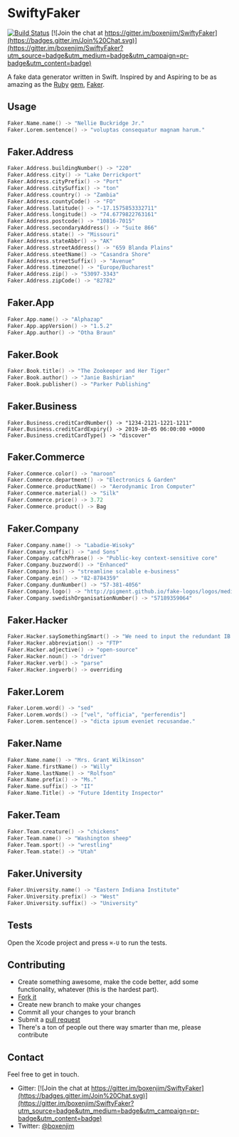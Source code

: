 # SwiftyFaker

[![Build Status](https://travis-ci.org/boxenjim/SwiftyFaker.svg)](https://travis-ci.org/boxenjim/SwiftyFaker) [![Join the chat at https://gitter.im/boxenjim/SwiftyFaker](https://badges.gitter.im/Join%20Chat.svg)](https://gitter.im/boxenjim/SwiftyFaker?utm_source=badge&utm_medium=badge&utm_campaign=pr-badge&utm_content=badge)
<!--![Carthage compatible](https://img.shields.io/badge/Carthage-compatible-4BC51D.svg?style=flat)-->


A fake data generator written in Swift. Inspired by and Aspiring to be as amazing as the [Ruby](https://www.ruby-lang.org/en/) [gem](https://rubygems.org), [Faker](https://github.com/stympy/faker).

## Usage
```swift
Faker.Name.name() -> "Nellie Buckridge Jr."
Faker.Lorem.sentence() -> "voluptas consequatur magnam harum."
```

## Faker.Address
```swift
Faker.Address.buildingNumber() -> "220"
Faker.Address.city() -> "Lake Derrickport"
Faker.Address.cityPrefix() -> "Port"
Faker.Address.citySuffix() -> "ton"
Faker.Address.country() -> "Zambia"
Faker.Address.countyCode() -> "FO"
Faker.Address.latitude() -> "-17.1575853332711"
Faker.Address.longitude() -> "74.6779822763161"
Faker.Address.postcode() -> "10816-7015"
Faker.Address.secondaryAddress() -> "Suite 866"
Faker.Address.state() -> "Missouri"
Faker.Address.stateAbbr() -> "AK"
Faker.Address.streetAddress() -> "659 Blanda Plains"
Faker.Address.steetName() -> "Casandra Shore"
Faker.Address.streetSuffix() -> "Avenue"
Faker.Address.timezone() -> "Europe/Bucharest"
Faker.Address.zip() -> "53097-3343"
Faker.Address.zipCode() -> "82782"
```

## Faker.App
```swift
Faker.App.name() -> "Alphazap"
Faker.App.appVersion() -> "1.5.2"
Faker.App.author() -> "Otha Braun"
```

<!--## Faker.Bitcoin-->
<!-------------------->
<!--```swift-->
<!--```-->

## Faker.Book
```swift
Faker.Book.title() -> "The Zookeeper and Her Tiger"
Faker.Book.author() -> "Janie Bashirian"
Faker.Book.publisher() -> "Parker Publishing"
```

## Faker.Business
```swift-->
Faker.Business.creditCardNumber() -> "1234-2121-1221-1211"
Faker.Business.creditCardExpiry() -> 2019-10-05 06:00:00 +0000
Faker.Business.creditCardType() -> "discover"
```

<!--## Faker.Code-->
<!-------------------->
<!--```swift-->
<!--```-->

<!--## Faker.Color-->
<!-------------------->
<!--```swift-->
<!--```-->

## Faker.Commerce
```swift
Faker.Commerce.color() -> "maroon"
Faker.Commerce.department() -> "Electronics & Garden"
Faker.Commerce.productName() -> "Aerodynamic Iron Computer"
Faker.Commerce.material() -> "Silk"
Faker.Commerce.price() -> 3.72
Faker.Commerce.product() -> Bag
```

## Faker.Company
```swift
Faker.Company.name() -> "Labadie-Wisoky"
Faker.Comany.suffix() -> "and Sons"
Faker.Company.catchPhrase() -> "Public-key context-sensitive core"
Faker.Company.buzzword() -> "Enhanced"
Faker.Company.bs() -> "streamline scalable e-business"
Faker.Company.ein() -> "82-8784359"
Faker.Company.dunNumber() -> "57-381-4056"
Faker.Company.logo() -> "http://pigment.github.io/fake-logos/logos/medium/color/10.png"
Faker.Company.swedishOrganisationNumber() -> "57189359064"
```

<!--## Faker.Date-->
<!-------------------->
<!--```swift-->
<!--```-->

<!--## Faker.Finance-->
<!-------------------->
<!--```swift-->
<!--```-->

## Faker.Hacker
```swift
Faker.Hacker.saySomethingSmart() -> "We need to input the redundant IB microchip!"
Faker.Hacker.abbreviation() -> "FTP"
Faker.Hacker.adjective() -> "open-source"
Faker.Hacker.noun() -> "driver"
Faker.Hacker.verb() -> "parse"
Faker.Hacker.ingverb() -> overriding
```

<!--## Faker.Internet-->
<!-------------------->
<!--```swift-->
<!--```-->

## Faker.Lorem
```swift
Faker.Lorem.word() -> "sed"
Faker.Lorem.words() -> ["vel", "officia", "perferendis"]
Faker.Lorem.sentence() -> "dicta ipsum eveniet recusandae."
```

## Faker.Name
```swift
Faker.Name.name() -> "Mrs. Grant Wilkinson"
Faker.Name.firstName() -> "Willy"
Faker.Name.lastName() -> "Rolfson"
Faker.Name.prefix() -> "Ms."
Faker.Name.suffix() -> "II"
Faker.Name.Title() -> "Future Identity Inspector"
```

<!--## Faker.Number-->
<!-------------------->
<!--```swift-->
<!--```-->

<!--## Faker.PhoneNumber-->
<!-------------------->
<!--```swift-->
<!--```-->

<!--## Faker.SlackEmoji-->
<!-------------------->
<!--```swift-->
<!--```-->

## Faker.Team
```swift
Faker.Team.creature() -> "chickens"
Faker.Team.name() -> "Washington sheep"
Faker.Team.sport() -> "wrestling"
Faker.Team.state() -> "Utah"
```

<!--## Faker.Time-->
<!-------------------->
<!--```swift-->
<!--```-->

## Faker.University
```swift
Faker.University.name() -> "Eastern Indiana Institute"
Faker.University.prefix() -> "West"
Faker.University.suffix() -> "University"
```

<!--## Installation-->

<!--#### Carthage-->

<!--Add the following line to your [Cartfile](https://github.com/Carthage/Carthage/blob/master/Documentation/Artifacts.md#cartfile).-->

<!--```ogdl-->
<!--github "boxenjim/SwiftyFaker"-->
<!--```-->

<!--Then run `carthage update`.-->

<!--#### Cocoapods-->

<!--Add the following line to your Podfile.-->

<!--```-->
<!--pod "SwiftyFaker", "~> 0.0.1"-->
<!--```-->

<!--Then run `pod install` with Cocoapods 0.36 or newer.-->

<!--#### Manually-->

<!--Just drag and drop the `.swift` files in the `SwiftyFaker` folder into your project.-->

## Tests

Open the Xcode project and press `⌘-U` to run the tests.

## Contributing

* Create something awesome, make the code better, add some functionality,
  whatever (this is the hardest part).
* [Fork it](http://help.github.com/forking/)
* Create new branch to make your changes
* Commit all your changes to your branch
* Submit a [pull request](http://help.github.com/pull-requests/)
* There's a ton of people out there way smarter than me, please contribute


## Contact

Feel free to get in touch.
* Gitter: [![Join the chat at https://gitter.im/boxenjim/SwiftyFaker](https://badges.gitter.im/Join%20Chat.svg)](https://gitter.im/boxenjim/SwiftyFaker?utm_source=badge&utm_medium=badge&utm_campaign=pr-badge&utm_content=badge)
* Twitter: [@boxenjim](http://twitter.com/boxenjim)
